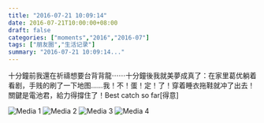 ```yaml
---
title: "2016-07-21 10:09:14"
date: 2016-07-21T10:00:00+08:00
draft: false
categories: ["moments","2016","2016-07"]
tags: ["朋友圈","生活记录"]
summary: "2016-07-21 10:09:14..."
---
```


十分鐘前我還在祈禱想要台背背龍⋯⋯十分鐘後我就美夢成真了：在家里葛优躺着看剧，手贱的刷了一下地图……我！不！蛋！定！了！穿着睡衣拖鞋就冲了出去！關鍵是電池君，給力得撐住了！Best catch so far[得意]

![Media 1](/Moments/photos/2016-07-21/201607211009140.jpg)
![Media 2](/Moments/photos/2016-07-21/201607211009141.jpg)
![Media 3](/Moments/photos/2016-07-21/201607211009142.jpg)
![Media 4](/Moments/photos/2016-07-21/201607211009143.jpg)

